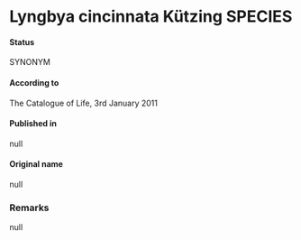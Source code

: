 # Lyngbya cincinnata Kützing SPECIES

#### Status
SYNONYM

#### According to
The Catalogue of Life, 3rd January 2011

#### Published in
null

#### Original name
null

### Remarks
null